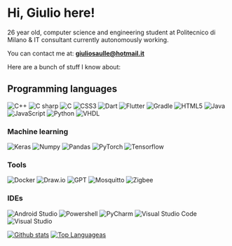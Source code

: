 # Hi, Giulio here!

26 year old, computer science and engineering student at Politecnico di Milano & IT consultant currently autonomously working.

You can contact me at: **giuliosaulle@hotmail.it**

Here are a bunch of stuff I know about:

## Programming languages
![C++](https://img.shields.io/badge/C++-00599C?&style=for-the-badge&logo=cplusplus&logoColor=FFFFFF)
![C sharp](https://img.shields.io/badge/C%23-239120?style=for-the-badge&logo=c-sharp&logoColor=white)
![C](https://img.shields.io/badge/C-A8B9CC?&style=for-the-badge&logo=c&logoColor=FFFFFF)
![CSS3](https://img.shields.io/badge/CSS3-1572B6?&style=for-the-badge&logo=css3&logoColor=FFFFFF)
![Dart](https://img.shields.io/badge/dart-%230175C2.svg?style=for-the-badge&logo=dart&logoColor=white)
![Flutter](https://img.shields.io/badge/Flutter-02569B?style=for-the-badge&logo=flutter&logoColor=white)
![Gradle](https://img.shields.io/badge/Gradle-02303A.svg?style=for-the-badge&logo=Gradle&logoColor=white)
![HTML5](https://img.shields.io/badge/HTML5-E34F26?&style=for-the-badge&logo=html5&logoColor=FFFFFF)
![Java](https://img.shields.io/badge/java-%23ED8B00.svg?style=for-the-badge&logo=openjdk&logoColor=white)
![JavaScript](https://img.shields.io/badge/javascript-%23323330.svg?style=for-the-badge&logo=javascript&logoColor=%23F7DF1E)
![Python](https://img.shields.io/badge/python-3776AB?&style=for-the-badge&logo=python&logoColor=FFD849)
![VHDL](https://img.shields.io/badge/vhdl-FFFFFF?&style=for-the-badge&logo=VHDL&logoColor=FFD849)

### Machine learning
![Keras](https://img.shields.io/badge/Keras-%23D00000.svg?style=for-the-badge&logo=Keras&logoColor=white)
![Numpy](https://img.shields.io/badge/numpy-013243?&style=for-the-badge&logo=numpy&logoColor=FFFFFF)
![Pandas](https://img.shields.io/badge/pandas-%23150458.svg?style=for-the-badge&logo=pandas&logoColor=white)
![PyTorch](https://img.shields.io/badge/PyTorch-%23EE4C2C.svg?style=for-the-badge&logo=PyTorch&logoColor=white)
![Tensorflow](https://img.shields.io/badge/tensorflow-FF6F00?&style=for-the-badge&logo=tensorflow&logoColor=FFFFFF)

### Tools
![Docker](https://img.shields.io/badge/Docker-ffffff?&style=for-the-badge&logo=docker&logoColor=1d63ed)
![Draw.io](https://img.shields.io/badge/Draw.io-ffffff?&style=for-the-badge&logo=diagramsdotnet&logoColor=f09728)
![GPT](https://img.shields.io/badge/GPT-ffffff?&style=for-the-badge&logo=openai&logoColor=000000)
![Mosquitto](https://img.shields.io/badge/mosquitto-%233C5280.svg?style=for-the-badge&logo=eclipsemosquitto&logoColor=white)
![Zigbee](https://img.shields.io/badge/zigbee-%23EB0443.svg?style=for-the-badge&logo=zigbee&logoColor=white)


### IDEs
![Android Studio](https://img.shields.io/badge/Android%20Studio-black?&style=for-the-badge&logo=android)
![Powershell](https://img.shields.io/badge/Powershell-blue?style=for-the-badge)
![PyCharm](https://img.shields.io/badge/pycharm-20D088?&style=for-the-badge&logo=pycharm&logoColor=000000)
![Visual Studio Code](https://img.shields.io/badge/VS%20Code-1C89D2?style=for-the-badge)
![Visual Studio](https://img.shields.io/badge/Visual%20Studio-AB7DE0?style=for-the-badge)


[![Github stats](https://github-readme-stats.vercel.app/api?username=GiulioSaulle&count_private=true&show_icons=true&theme=vue)](https://github.com/anuraghazra/github-readme-stats)
[![Top Languageas](https://github-readme-stats.vercel.app/api/top-langs/?username=GiulioSaulle&layout=compact&hide=html,alloy&langs_count=7&theme=vue)](https://github.com/anuraghazra/github-readme-stats)


